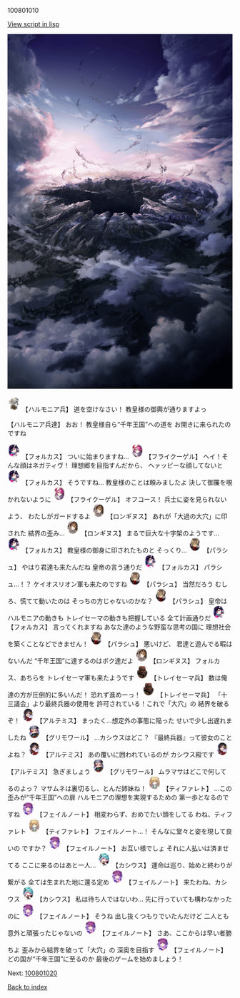 100801010

[View script in lisp](../scripts/100801010.txt)

![101_hole.png](../images/backgrounds/101_hole.png)

<img src="../images/units/3810001.png" alt="3810001.png" height="34"/>
【ハルモニア兵】
道を空けなさい！
教皇様の御輿が通りますよっ

【ハルモニア兵達】
おお！
教皇様自ら“千年王国”への道を
お開きに来られたのですね

<img src="../images/units/3301811.png" alt="3301811.png" height="34"/>
【フォルカス】
ついに始まりますね…

<img src="../images/units/3500211.png" alt="3500211.png" height="34"/>
【フライクーゲル】
ヘイ！そんな顔はネガティヴ！
理想郷を目指すんだから、
ヘァッピーな顔してないと

<img src="../images/units/3301811.png" alt="3301811.png" height="34"/>
【フォルカス】
そうですね…
教皇様のことは頼みましたよ
決して御簾を覗かれないように

<img src="../images/units/3500211.png" alt="3500211.png" height="34"/>
【フライクーゲル】
オフコース！
兵士に姿を見られないよう、
わたしがガードするよ

<img src="../images/units/3300111.png" alt="3300111.png" height="34"/>
【ロンギヌス】
あれが「大過の大穴」に印された
結界の歪み…

<img src="../images/units/3300111.png" alt="3300111.png" height="34"/>
【ロンギヌス】
まるで巨大な十字架のようです…

<img src="../images/units/3301811.png" alt="3301811.png" height="34"/>
【フォルカス】
教皇様の御身に印されたものと
そっくり…

<img src="../images/units/3200411.png" alt="3200411.png" height="34"/>
【パラシュ】
やはり君達も来たんだね
皇帝の言う通りだ

<img src="../images/units/3301811.png" alt="3301811.png" height="34"/>
【フォルカス】
パラシュ…！？
ケイオスリオン軍も来たのですね

<img src="../images/units/3200411.png" alt="3200411.png" height="34"/>
【パラシュ】
当然だろう
むしろ、慌てて動いたのは
そっちの方じゃないのかな？

<img src="../images/units/3200411.png" alt="3200411.png" height="34"/>
【パラシュ】
皇帝はハルモニアの動きも
トレイセーマの動きも把握している
全て計画通りだ

<img src="../images/units/3301811.png" alt="3301811.png" height="34"/>
【フォルカス】
言ってくれますね
あなた達のような野蛮な思考の国に
理想社会を築くことなどできません！

<img src="../images/units/3200411.png" alt="3200411.png" height="34"/>
【パラシュ】
悪いけど、
君達と遊んでる暇はないんだ
“千年王国”に達するのはボク達だよ

<img src="../images/units/3300111.png" alt="3300111.png" height="34"/>
【ロンギヌス】
フォルカス、あちらを
トレイセーマ軍も来たようです

<img src="../images/units/3830001.png" alt="3830001.png" height="34"/>
【トレイセーマ兵】
数は俺達の方が圧倒的に多いんだ！
恐れず進めーっ！

<img src="../images/units/3830001.png" alt="3830001.png" height="34"/>
【トレイセーマ兵】
「十三議会」より最終兵器の使用を
許可されている！これで「大穴」の
結界を破るぞ！

<img src="../images/units/3400111.png" alt="3400111.png" height="34"/>
【アルテミス】
まったく…想定外の事態に陥った
せいで少し出遅れましたね

<img src="../images/units/3501711.png" alt="3501711.png" height="34"/>
【グリモワール】
…カシウスはどこ？
『最終兵器』って彼女のことよね？

<img src="../images/units/3400111.png" alt="3400111.png" height="34"/>
【アルテミス】
あの覆いに囲われているのが
カシウス殿です

<img src="../images/units/3400111.png" alt="3400111.png" height="34"/>
【アルテミス】
急ぎましょう

<img src="../images/units/3501711.png" alt="3501711.png" height="34"/>
【グリモワール】
ムラマサはどこで何してるのよっ？
マサムネは裏切るし、とんだ姉妹ね！

<img src="../images/units/3503211.png" alt="3503211.png" height="34"/>
【ティファレト】
…この歪みが“千年王国”への扉
ハルモニアの理想を実現するための
第一歩となるのですね

<img src="../images/units/3401911.png" alt="3401911.png" height="34"/>
【フェイルノート】
相変わらず、おめでたい頭をしてる
わね、ティファレト

<img src="../images/units/3503211.png" alt="3503211.png" height="34"/>
【ティファレト】
フェイルノート…！
そんなに堂々と姿を現して良いの
ですか？

<img src="../images/units/3401911.png" alt="3401911.png" height="34"/>
【フェイルノート】
お互い様でしょ
それに人払いは済ませてる
ここに来るのはあと一人…

<img src="../images/units/3303111.png" alt="3303111.png" height="34"/>
【カシウス】
運命は巡り、始めと終わりが繋がる
全ては生まれた地に還る定め

<img src="../images/units/3401911.png" alt="3401911.png" height="34"/>
【フェイルノート】
来たわね、カシウス

<img src="../images/units/3303111.png" alt="3303111.png" height="34"/>
【カシウス】
私は待ち人ではないわ…
先に行っていても構わなかったのに

<img src="../images/units/3401911.png" alt="3401911.png" height="34"/>
【フェイルノート】
そうね
出し抜くつもりでいたんだけど
二人とも意外と頑張ったじゃないの

<img src="../images/units/3401911.png" alt="3401911.png" height="34"/>
【フェイルノート】
さあ、ここからは早い者勝ちよ
歪みから結界を破って「大穴」の
深奥を目指す

<img src="../images/units/3401911.png" alt="3401911.png" height="34"/>
【フェイルノート】
どの国が“千年王国”に至るのか
最後のゲームを始めましょう！

Next: [100801020](100801020.md)

[Back to index](index.md)
